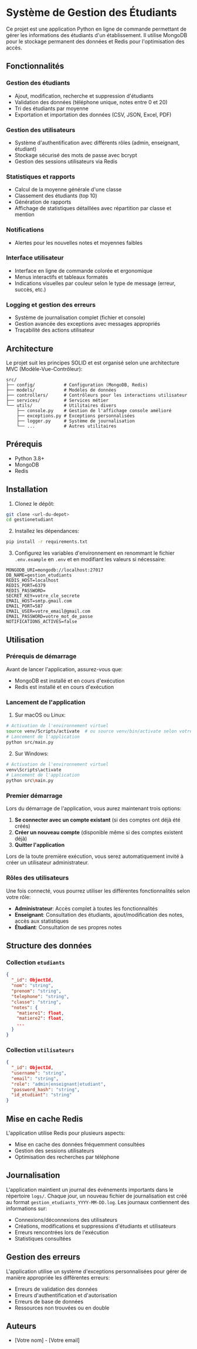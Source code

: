 # Système de Gestion des Étudiants

Ce projet est une application Python en ligne de commande permettant de gérer les informations des étudiants d'un établissement. Il utilise MongoDB pour le stockage permanent des données et Redis pour l'optimisation des accès.

## Fonctionnalités

### Gestion des étudiants
- Ajout, modification, recherche et suppression d'étudiants
- Validation des données (téléphone unique, notes entre 0 et 20)
- Tri des étudiants par moyenne
- Exportation et importation des données (CSV, JSON, Excel, PDF)

### Gestion des utilisateurs
- Système d'authentification avec différents rôles (admin, enseignant, étudiant)
- Stockage sécurisé des mots de passe avec bcrypt
- Gestion des sessions utilisateurs via Redis

### Statistiques et rapports
- Calcul de la moyenne générale d'une classe
- Classement des étudiants (top 10)
- Génération de rapports
- Affichage de statistiques détaillées avec répartition par classe et mention

### Notifications
- Alertes pour les nouvelles notes et moyennes faibles

### Interface utilisateur
- Interface en ligne de commande colorée et ergonomique
- Menus interactifs et tableaux formatés
- Indications visuelles par couleur selon le type de message (erreur, succès, etc.)

### Logging et gestion des erreurs
- Système de journalisation complet (fichier et console)
- Gestion avancée des exceptions avec messages appropriés
- Traçabilité des actions utilisateur

## Architecture

Le projet suit les principes SOLID et est organisé selon une architecture MVC (Modèle-Vue-Contrôleur):

```
src/
├── config/           # Configuration (MongoDB, Redis)
├── models/           # Modèles de données
├── controllers/      # Contrôleurs pour les interactions utilisateur
├── services/         # Services métier
└── utils/            # Utilitaires divers
    ├── console.py    # Gestion de l'affichage console amélioré
    ├── exceptions.py # Exceptions personnalisées
    ├── logger.py     # Système de journalisation
    └── ...           # Autres utilitaires
```

## Prérequis

- Python 3.8+
- MongoDB
- Redis

## Installation

1. Clonez le dépôt:
```bash
git clone <url-du-depot>
cd gestionetudiant
```

2. Installez les dépendances:
```bash
pip install -r requirements.txt
```

3. Configurez les variables d'environnement en renommant le fichier `.env.example` en `.env` et en modifiant les valeurs si nécessaire:
```
MONGODB_URI=mongodb://localhost:27017
DB_NAME=gestion_etudiants
REDIS_HOST=localhost
REDIS_PORT=6379
REDIS_PASSWORD=
SECRET_KEY=votre_cle_secrete
EMAIL_HOST=smtp.gmail.com
EMAIL_PORT=587
EMAIL_USER=votre_email@gmail.com
EMAIL_PASSWORD=votre_mot_de_passe
NOTIFICATIONS_ACTIVES=false
```

## Utilisation

### Prérequis de démarrage
Avant de lancer l'application, assurez-vous que:
- MongoDB est installé et en cours d'exécution
- Redis est installé et en cours d'exécution

### Lancement de l'application
1. Sur macOS ou Linux:
```bash
# Activation de l'environnement virtuel
source venv/Scripts/activate  # ou source venv/bin/activate selon votre configuration
# Lancement de l'application
python src/main.py
```

2. Sur Windows:
```bash
# Activation de l'environnement virtuel
venv\Scripts\activate
# Lancement de l'application
python src\main.py
```

### Premier démarrage
Lors du démarrage de l'application, vous aurez maintenant trois options:
1. **Se connecter avec un compte existant** (si des comptes ont déjà été créés)
2. **Créer un nouveau compte** (disponible même si des comptes existent déjà)
3. **Quitter l'application**

Lors de la toute première exécution, vous serez automatiquement invité à créer un utilisateur administrateur.

### Rôles des utilisateurs
Une fois connecté, vous pourrez utiliser les différentes fonctionnalités selon votre rôle:

- **Administrateur**: Accès complet à toutes les fonctionnalités
- **Enseignant**: Consultation des étudiants, ajout/modification des notes, accès aux statistiques
- **Étudiant**: Consultation de ses propres notes

## Structure des données

### Collection `etudiants`
```json
{
  "_id": ObjectId,
  "nom": "string",
  "prenom": "string",
  "telephone": "string",
  "classe": "string",
  "notes": {
    "matiere1": float,
    "matiere2": float,
    ...
  }
}
```

### Collection `utilisateurs`
```json
{
  "_id": ObjectId,
  "username": "string",
  "email": "string",
  "role": "admin|enseignant|etudiant",
  "password_hash": "string",
  "id_etudiant": "string"
}
```

## Mise en cache Redis

L'application utilise Redis pour plusieurs aspects:
- Mise en cache des données fréquemment consultées
- Gestion des sessions utilisateurs
- Optimisation des recherches par téléphone

## Journalisation

L'application maintient un journal des événements importants dans le répertoire `logs/`. Chaque jour, un nouveau fichier de journalisation est créé au format `gestion_etudiants_YYYY-MM-DD.log`. Les journaux contiennent des informations sur:
- Connexions/déconnexions des utilisateurs
- Créations, modifications et suppressions d'étudiants et utilisateurs
- Erreurs rencontrées lors de l'exécution
- Statistiques consultées

## Gestion des erreurs

L'application utilise un système d'exceptions personnalisées pour gérer de manière appropriée les différentes erreurs:
- Erreurs de validation des données
- Erreurs d'authentification et d'autorisation
- Erreurs de base de données
- Ressources non trouvées ou en double

## Auteurs

- [Votre nom] - [Votre email] 